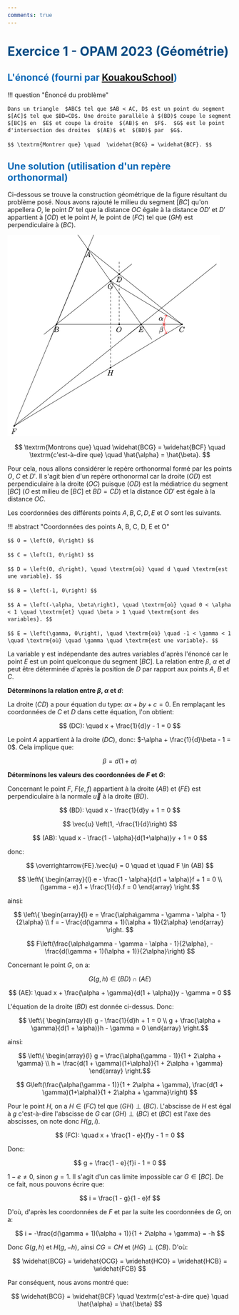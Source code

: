 ```yaml
---
comments: true
---
```


# <span style="color:#074b83"> Exercice 1 - OPAM 2023 (Géométrie) </span>

## <span style="color:#0a69b7">L'énoncé (fourni par [KouakouSchool](https://www.youtube.com/@kouakouschool))</span>

!!! question "Énoncé du problème"

    Dans un triangle  $ABC$ tel que $AB < AC, D$ est un point du segment $[AC]$ tel que $BD=CD$. Une droite parallèle à $(BD)$ coupe le segment
    $[BC]$ en  $E$ et coupe la droite  $(AB)$ en  $F$.  $G$ est le point d'intersection des droites  $(AE)$ et  $(BD)$ par  $G$.

    $$ \textrm{Montrer que} \quad  \widehat{BCG} = \widehat{BCF}. $$

## <span style="color:#0a69b7">Une solution (utilisation d'un repère orthonormal)</span>

Ci-dessous se trouve la construction géométrique de la figure résultant du problème posé. Nous avons rajouté le milieu du segment $[BC]$ qu'on appellera $O$, le point $D'$ tel que la distance $OC$ égale à la distance $OD'$ et $D'$ appartient à $[OD)$ et le point $H$, le point de $(FC)$ tel que $(GH)$ est perpendiculaire à $(BC)$.

![file](../../diagrams/out/opam-2023/exercise-1-geo.png "Exercice 1 - Géometrie")

$$ \textrm{Montrons que} \quad \widehat{BCG} = \widehat{BCF} \quad \textrm{c'est-à-dire que} \quad \hat{\alpha} = \hat{\beta}. $$

Pour cela, nous allons considérer le repère orthonormal formé par les points $O$, $C$ et $D'$. Il s'agit bien d'un repère orthonormal car la droite $(OD)$ est perpendiculaire à la droite $(OC)$ puisque $(OD)$ est la médiatrice du segment $[BC]$ ($O$ est milieu de $[BC]$ et $BD = CD$) et la distance $OD'$ est égale à la distance $OC$.

Les coordonnées des différents points $A, B, C, D, E$ et $O$ sont les suivants.

!!! abstract "Coordonnées des points A, B, C, D, E et O"

    $$ O = \left(0, 0\right) $$

    $$ C = \left(1, 0\right) $$

    $$ D = \left(0, d\right), \quad \textrm{où} \quad d \quad \textrm{est une variable}. $$

    $$ B = \left(-1, 0\right) $$

    $$ A = \left(-\alpha, \beta\right), \quad \textrm{où} \quad 0 < \alpha < 1 \quad \textrm{et} \quad \beta > 1 \quad \textrm{sont des variables}. $$

    $$ E = \left(\gamma, 0\right), \quad \textrm{où} \quad -1 < \gamma < 1 \quad \textrm{où} \quad \gamma \quad \textrm{est une variable}. $$

La variable $\gamma$ est indépendante des autres variables d'après l'énoncé car le point $E$ est un point quelconque du segment $[BC]$.
La relation entre $\beta$, $\alpha$ et $d$ peut être déterminée d'après la position de $D$ par rapport aux points $A$, $B$ et $C$.

__Déterminons la relation entre $\beta$, $\alpha$ et $d$__:

La droite $(CD)$ a pour équation du type: $ax + by + c=0$. En remplaçant les coordonnées de $C$ et $D$ dans cette équation, l'on obtient:

$$ (DC): \quad x + \frac{1}{d}y - 1 = 0 $$

Le point $A$ appartient à la droite $(DC)$, donc: $-\alpha + \frac{1}{d}\beta - 1 = 0$. Cela implique que:

$$ \beta = d(1 + \alpha) $$

__Déterminons les valeurs des coordonnées de $F$ et $G$__:

Concernant le point $F$, $F\left(e, f\right)$ appartient à la droite $(AB)$ et $(FE)$ est perpendiculaire à la normale $\vec{u}$ à la droite $(BD)$.

$$ (BD): \quad x - \frac{1}{d}y + 1 = 0 $$

$$ \vec{u} \left(1, -\frac{1}{d}\right) $$

$$ (AB): \quad x - \frac{1 - \alpha}{d(1+\alpha)}y + 1 = 0 $$

donc:

$$ \overrightarrow{FE}.\vec{u} = 0 \quad et \quad F \in (AB) $$

$$ \left\{
    \begin{array}{l}
    e - \frac{1 - \alpha}{d(1 + \alpha)}f + 1 = 0 \\
    (\gamma - e).1 + \frac{1}{d}.f = 0
    \end{array}
\right.$$

ainsi:

$$ \left\{
    \begin{array}{l}
    e = \frac{\alpha\gamma - \gamma - \alpha - 1}{2\alpha} \\
    f = - \frac{d(\gamma + 1)(\alpha + 1)}{2\alpha}
    \end{array}
\right. $$

$$ F\left(\frac{\alpha\gamma - \gamma - \alpha - 1}{2\alpha}, - \frac{d(\gamma + 1)(\alpha + 1)}{2\alpha}\right) $$

Concernant le point $G$, on a:

$$ G\left(g, h\right) \in (BD) \cap (AE) $$

$$ (AE): \quad x + \frac{\alpha + \gamma}{d(1 + \alpha)}y - \gamma = 0 $$

L'équation de la droite $(BD)$ est donnée ci-dessus. Donc:

$$ \left\{
    \begin{array}{l}
    g - \frac{1}{d}h + 1 = 0 \\
    g + \frac{\alpha + \gamma}{d(1 + \alpha)}h - \gamma = 0
    \end{array}
\right.$$

ainsi:

$$ \left\{
    \begin{array}{l}
    g = \frac{\alpha(\gamma - 1)}{1 + 2\alpha + \gamma} \\
    h = \frac{d(1 + \gamma)(1+\alpha)}{1 + 2\alpha + \gamma}
    \end{array}
\right.$$

$$ G\left(\frac{\alpha(\gamma - 1)}{1 + 2\alpha + \gamma}, \frac{d(1 + \gamma)(1+\alpha)}{1 + 2\alpha + \gamma}\right) $$

Pour le point $H$, on a $H \in (FC)$ tel que $(GH) \perp (BC)$. L'abscisse de $H$ est égal à $g$ c'est-à-dire l'abscisse de $G$ car $(GH) \perp (BC)$ et $(BC)$ est l'axe des abscisses, on note donc  $H\left(g, i\right)$.

$$ (FC): \quad x + \frac{1 - e}{f}y - 1 = 0 $$

Donc:

$$ g + \frac{1 - e}{f}i - 1 = 0 $$

$1 - e \neq 0$, sinon $g = 1$. Il s'agit d'un cas limite impossible car $G \in [BC]$. De ce fait, nous pouvons écrire que:

$$ i = \frac{1 - g}{1 - e}f $$

D'où, d'après les coordonnées de $F$ et par la suite les coordonnées de $G$, on a:

$$ i = -\frac{d(\gamma + 1)(\alpha + 1)}{1 + 2\alpha + \gamma} = -h $$

Donc $G\left(g, h\right)$ et $H\left(g, -h\right)$, ainsi $CG = CH$ et $(HG) \perp (CB)$. D'où:

$$ \widehat{BCG} = \widehat{OCG} = \widehat{HCO} = \widehat{HCB} = \widehat{FCB} $$

Par conséquent, nous avons montré que:

$$ \widehat{BCG} = \widehat{BCF} \quad \textrm{c'est-à-dire que} \quad \hat{\alpha} = \hat{\beta} $$
